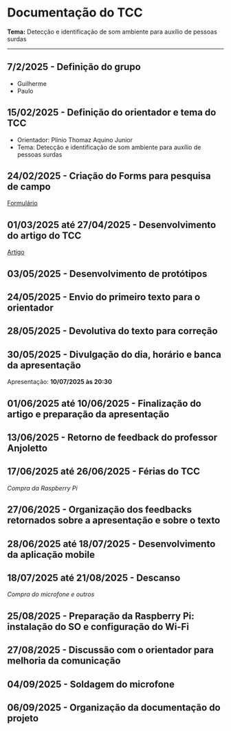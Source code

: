 # Documentação do TCC

**Tema:** Detecção e identificação de som ambiente para auxílio de pessoas surdas  

---

## 7/2/2025 - Definição do grupo
- Guilherme  
- Paulo  

## 15/02/2025 - Definição do orientador e tema do TCC
- Orientador: Plinio Thomaz Aquino Junior  
- Tema: Detecção e identificação de som ambiente para auxílio de pessoas surdas  

## 24/02/2025 - Criação do Forms para pesquisa de campo
[Formulário](https://docs.google.com/forms/d/1Jv_ETe0wRmgoRkE-ejNrN1uu803aCiGemAaUoYlndMw/edit)

## 01/03/2025 até 27/04/2025 - Desenvolvimento do artigo do TCC
[Artigo](https://www.overleaf.com/project/6809744b00d6575177039850)

## 03/05/2025 - Desenvolvimento de protótipos

## 24/05/2025 - Envio do primeiro texto para o orientador

## 28/05/2025 - Devolutiva do texto para correção

## 30/05/2025 - Divulgação do dia, horário e banca da apresentação  
Apresentação: **10/07/2025 às 20:30**

## 01/06/2025 até 10/06/2025 - Finalização do artigo e preparação da apresentação

## 13/06/2025 - Retorno de feedback do professor Anjoletto

## 17/06/2025 até 26/06/2025 - Férias do TCC  
*Compra da Raspberry Pi*

## 27/06/2025 - Organização dos feedbacks retornados sobre a apresentação e sobre o texto

## 28/06/2025 até 18/07/2025 - Desenvolvimento da aplicação mobile

## 18/07/2025 até 21/08/2025 - Descanso  
*Compra do microfone e outros*

## 25/08/2025 - Preparação da Raspberry Pi: instalação do SO e configuração do Wi-Fi

## 27/08/2025 - Discussão com o orientador para melhoria da comunicação

## 04/09/2025 - Soldagem do microfone

## 06/09/2025 - Organização da documentação do projeto
